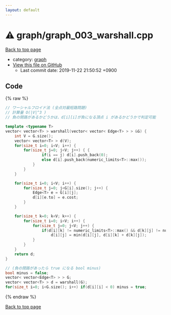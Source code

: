 ```yaml
---
layout: default
---
```


<!-- mathjax config similar to math.stackexchange -->
<script type="text/javascript" async
  src="https://cdnjs.cloudflare.com/ajax/libs/mathjax/2.7.5/MathJax.js?config=TeX-MML-AM_CHTML">
</script>
<script type="text/x-mathjax-config">
  MathJax.Hub.Config({
    TeX: { equationNumbers: { autoNumber: "AMS" }},
    tex2jax: {
      inlineMath: [ ['$','$'] ],
      processEscapes: true
    },
    "HTML-CSS": { matchFontHeight: false },
    displayAlign: "left",
    displayIndent: "2em"
  });
</script>

<script type="text/javascript" src="https://cdnjs.cloudflare.com/ajax/libs/jquery/3.4.1/jquery.min.js"></script>
<script src="https://cdn.jsdelivr.net/npm/jquery-balloon-js@1.1.2/jquery.balloon.min.js" integrity="sha256-ZEYs9VrgAeNuPvs15E39OsyOJaIkXEEt10fzxJ20+2I=" crossorigin="anonymous"></script>
<script type="text/javascript" src="../../assets/js/copy-button.js"></script>
<link rel="stylesheet" href="../../assets/css/copy-button.css" />


# :warning: graph/graph_003_warshall.cpp
<a href="../../index.html">Back to top page</a>

* category: <a href="../../index.html#f8b0b924ebd7046dbfa85a856e4682c8">graph</a>
* <a href="{{ site.github.repository_url }}/blob/master/graph/graph_003_warshall.cpp">View this file on GitHub</a>
    - Last commit date: 2019-11-22 21:50:52 +0900




## Code
{% raw %}
```cpp
// ワーシャルフロイド法 (全点対最短路問題)
// 計算量 O(|V|^3 )
// 負の閉路があるかどうかは、d[i][i]が負になる頂点 i があるかどうかで判定可能

template <typename T>
vector< vector<T> > warshall(vector< vector< Edge<T> > > &G) {
    int V = G.size();
    vector< vector<T> > d(V);
    for(size_t i=0; i<V; i++) {
        for(size_t j=0; j<V; j++) { {
                if(i == j) d[i].push_back(0);
                else d[i].push_back(numeric_limits<T>::max());
            }
        }
    }

    for(size_t i=0; i<V; i++) {
        for(size_t j=0; j<G[i].size(); j++) {
            Edge<T> e = G[i][j];
            d[i][e.to] = e.cost;
        }
    }

    for(size_t k=0; k<V; k++) {
        for(size_t i=0; i<V; i++) {
            for(size_t j=0; j<V; j++) {
                if(d[i][k] != numeric_limits<T>::max() && d[k][j] != numeric_limits<T>::max())
                    d[i][j] = min(d[i][j], d[i][k] + d[k][j]);
            }
        }
    }
    return d;
}

// (負の閉路があったら true になる bool minus)
bool minus = false;
vector< vector<Edge<T> > > G;
vector< vector<T> > d = warshall(G);
for(size_t i=0; i<G.size(); i++) if(d[i][i] < 0) minus = true;

```
{% endraw %}

<a href="../../index.html">Back to top page</a>

